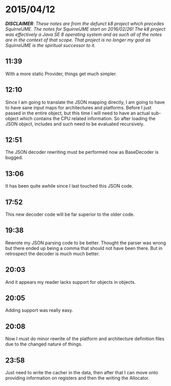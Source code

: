 # 2015/04/12

***DISCLAIMER***: _These notes are from the defunct k8 project which_
_precedes SquirrelJME. The notes for SquirrelJME start on 2016/02/26!_
_The k8 project was effectively a Java SE 8 operating system and as such_
_all of the notes are in the context of that scope. That project is no_
_longer my goal as SquirrelJME is the spiritual successor to it._

## 11:39

With a more static Provider, things get much simpler.

## 12:10

Since I am going to translate the JSON mapping directly, I am going to have to
have sane input maps for architectures and platforms. Before I just passed in
the entire object, but this time I will need to have an actual sub-object
which contains the CPU related information. So after loading the JSON object,
includes and such need to be evaluated recursively.

## 12:51

The JSON decoder rewriting must be performed now as BaseDecoder is bugged.

## 13:06

It has been quite awhile since I last touched this JSON code.

## 17:52

This new decoder code will be far superior to the older code.

## 19:38

Rewrote my JSON parsing code to be better. Thought the parser was wrong but
there ended up being a comma that should not have been there. But in
retrospect the decoder is much much better.

## 20:03

And it appears my reader lacks support for objects in objects.

## 20:05

Adding support was really easy.

## 20:08

Now I must do minor rewrite of the platform and architecture definition files
due to the changed nature of things.

## 23:58

Just need to write the cacher in the data, then after that I can move onto
providing information on registers and then the writing the Allocator.


